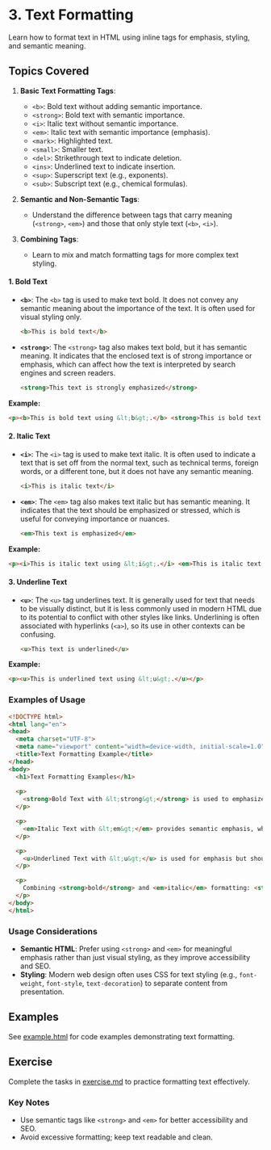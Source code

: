 # 3. Text Formatting

Learn how to format text in HTML using inline tags for emphasis, styling, and semantic meaning.

## Topics Covered

1. **Basic Text Formatting Tags**:
   - `<b>`: Bold text without adding semantic importance.
   - `<strong>`: Bold text with semantic importance.
   - `<i>`: Italic text without semantic importance.
   - `<em>`: Italic text with semantic importance (emphasis).
   - `<mark>`: Highlighted text.
   - `<small>`: Smaller text.
   - `<del>`: Strikethrough text to indicate deletion.
   - `<ins>`: Underlined text to indicate insertion.
   - `<sup>`: Superscript text (e.g., exponents).
   - `<sub>`: Subscript text (e.g., chemical formulas).

2. **Semantic and Non-Semantic Tags**:
   - Understand the difference between tags that carry meaning (`<strong>`, `<em>`) and those that only style text (`<b>`, `<i>`).

3. **Combining Tags**:
   - Learn to mix and match formatting tags for more complex text styling.


#### 1. **Bold Text**

- **`<b>`**: The `<b>` tag is used to make text bold. It does not convey any semantic meaning about the importance of the text. It is often used for visual styling only.
  ```html
  <b>This is bold text</b>
  ```
  
- **`<strong>`**: The `<strong>` tag also makes text bold, but it has semantic meaning. It indicates that the enclosed text is of strong importance or emphasis, which can affect how the text is interpreted by search engines and screen readers.
  ```html
  <strong>This text is strongly emphasized</strong>
  ```

**Example:**
```html
<p><b>This is bold text using &lt;b&gt;.</b> <strong>This is bold text using &lt;strong&gt;.</strong></p>
```

#### 2. **Italic Text**

- **`<i>`**: The `<i>` tag is used to make text italic. It is often used to indicate a text that is set off from the normal text, such as technical terms, foreign words, or a different tone, but it does not have any semantic meaning.
  ```html
  <i>This is italic text</i>
  ```
  
- **`<em>`**: The `<em>` tag also makes text italic but has semantic meaning. It indicates that the text should be emphasized or stressed, which is useful for conveying importance or nuances.
  ```html
  <em>This text is emphasized</em>
  ```

**Example:**
```html
<p><i>This is italic text using &lt;i&gt;.</i> <em>This is italic text using &lt;em&gt;.</em></p>
```

#### 3. **Underline Text**

- **`<u>`**: The `<u>` tag underlines text. It is generally used for text that needs to be visually distinct, but it is less commonly used in modern HTML due to its potential to conflict with other styles like links. Underlining is often associated with hyperlinks (`<a>`), so its use in other contexts can be confusing.
  ```html
  <u>This text is underlined</u>
  ```

**Example:**
```html
<p><u>This is underlined text using &lt;u&gt;.</u></p>
```

### Examples of Usage

```html
<!DOCTYPE html>
<html lang="en">
<head>
  <meta charset="UTF-8">
  <meta name="viewport" content="width=device-width, initial-scale=1.0">
  <title>Text Formatting Example</title>
</head>
<body>
  <h1>Text Formatting Examples</h1>
  
  <p>
    <strong>Bold Text with &lt;strong&gt;</strong> is used to emphasize importance, whereas <b>Bold Text with &lt;b&gt;</b> is used for styling.
  </p>

  <p>
    <em>Italic Text with &lt;em&gt;</em> provides semantic emphasis, while <i>Italic Text with &lt;i&gt;</i> is often used for visual distinction.
  </p>

  <p>
    <u>Underlined Text with &lt;u&gt;</u> is used for emphasis but should be used sparingly as it can be confused with links.
  </p>

  <p>
    Combining <strong>bold</strong> and <em>italic</em> formatting: <strong><em>This text is both bold and italic</em></strong>.
  </p>
</body>
</html>
```

### Usage Considerations

- **Semantic HTML**: Prefer using `<strong>` and `<em>` for meaningful emphasis rather than just visual styling, as they improve accessibility and SEO.
- **Styling**: Modern web design often uses CSS for text styling (e.g., `font-weight`, `font-style`, `text-decoration`) to separate content from presentation.


## Examples

See [example.html](example.html) for code examples demonstrating text formatting.

## Exercise

Complete the tasks in [exercise.md](exercise.md) to practice formatting text effectively.

### Key Notes

- Use semantic tags like `<strong>` and `<em>` for better accessibility and SEO.
- Avoid excessive formatting; keep text readable and clean.
